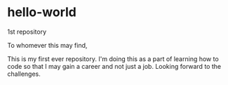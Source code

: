 # hello-world
1st repository

To whomever this may find, 

This is my first ever repository. I'm doing this as a part of learning how to code so that I may gain a career and not just a job. Looking forward to the challenges. 
